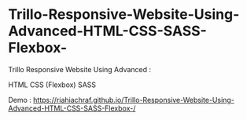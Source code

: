 # Trillo-Responsive-Website-Using-Advanced-HTML-CSS-SASS-Flexbox-

Trillo Responsive Website Using Advanced :

HTML
CSS (Flexbox)
SASS

Demo : https://riahiachraf.github.io/Trillo-Responsive-Website-Using-Advanced-HTML-CSS-SASS-Flexbox-/
